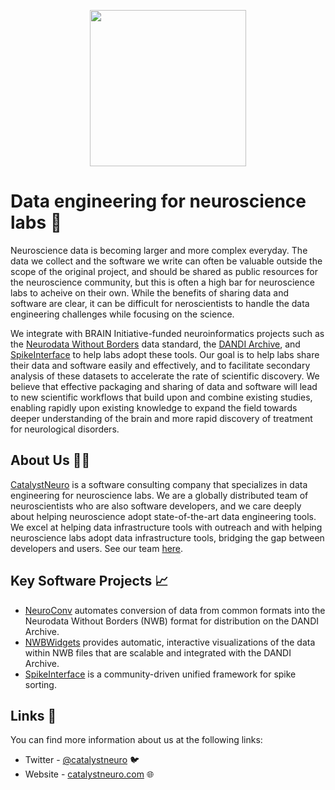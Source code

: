 <p align="center">
<a href="http://catalystneuro.com"><img src="https://user-images.githubusercontent.com/51133164/210436509-1f565e74-a473-4e14-bf6a-697ae5612260.png" width="250"></a>
</p>

# Data engineering for neuroscience labs 🧠
Neuroscience data is becoming larger and more complex everyday. The data we collect and the software we write can often be valuable outside the scope of the original project, and should be shared as public resources for the neuroscience community, but this is often a high bar for neuroscience labs to acheive on their own. While the benefits of sharing data and software are clear, it can be difficult for neroscientists to handle the data engineering challenges while focusing on the science.

We integrate with BRAIN Initiative-funded neuroinformatics projects such as the [Neurodata Without Borders](http://nwb.org) data standard, the [DANDI Archive](http://dandiarchive.org), and [SpikeInterface](https://spikeinterface.readthedocs.io/) to help labs adopt these tools. Our goal is to help labs share their data and software easily and effectively, and to facilitate secondary analysis of these datasets to accelerate the rate of scientific discovery. We believe that effective packaging and sharing of data and software will lead to new scientific workflows that build upon and combine existing studies, enabling rapidly upon existing knowledge to expand the field towards deeper understanding of the brain and more rapid discovery of treatment for neurological disorders.

## About Us 🧑‍💻
[CatalystNeuro](http://catalystneuro.com) is a software consulting company that specializes in data engineering for neuroscience labs. We are a globally distributed team of neuroscientists who are also software developers, and we care deeply about helping neuroscience adopt state-of-the-art data engineering tools. We excel at helping data infrastructure tools with outreach and with helping neuroscience labs adopt data infrastructure tools, bridging the gap between developers and users. See our team [here](https://www.catalystneuro.com/team/).

## Key Software Projects 📈
* [NeuroConv](https://github.com/catalystneuro/neuroconv) automates conversion of data from common formats into the Neurodata Without Borders (NWB) format for distribution on the DANDI Archive.
* [NWBWidgets](https://github.com/NeurodataWithoutBorders/nwbwidgets) provides automatic, interactive visualizations of the data within NWB files that are scalable and integrated with the DANDI Archive.
* [SpikeInterface](https://github.com/SpikeInterface/spikeinterface) is a community-driven unified framework for spike sorting.

## Links 🔗

You can find more information about us at the following links:

* Twitter - [@catalystneuro](https://twitter.com/catalystneuro) 🐦
* Website - [catalystneuro.com](https://catalystneuro.com) 🌐
